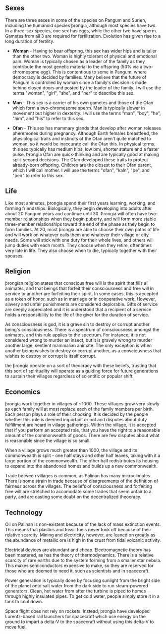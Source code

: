 ## Sexes

There are three sexes in some of the species on Pangum and Surien, including the humanoid species þrongia, although most species have two. In a three-sex species, one sex has eggs, while the other two have sperm. Gametes from all 3 are required for fertilization. Evolution has given rise to a long duration of fertility.

- **Woman** - Having to bear offspring, this sex has wider hips and is taller than the other two. Woman is highly tolerant of physical and emotional pain. Woman is typically chosen as a leader of the family as they contribute the most genetic material to the offspring (50% via a two-chromesome egg). This is contentious to some in Pangum, where democracy is decided by families. Many believe that the future of Pangum is controlled by woman since a family's decision is made behind closed doors and posted by the leader of the family. I will use the terms "woman", "girl", "she", and "her" to describe this sex.

- **Man** - This sex is a carrier of his own gametes and those of the Ofan which form a two-chromesome sperm. Man is typically slower in movement but higher in dexterity. I will use the terms "man", "boy", "he", "him", and "his" to refer to this sex.

- **Ofan** - This sex has mammary glands that develop after woman releases pheremones during pregnancy. Although Earth females breastfeed, the physiological traits and instincts of the Ofan aren't quite matched to woman, so it would be inaccurate call the Ofan this. In physical terms, this sex typically has medium hips, low bmi, shorter stature and a faster pulse. Þrongia Ofan are quick-thinking and are typically good at making split-second decisions. The Ofan developed these traits to protect already-born offspring. Children are the closest to their Ofan parent, which I will call mother. I will use the terms "ofan", "kaln", "þe", and "þeir" to refer to this sex.



## Life

Like most animates, þrongia spend their first years learning, working, and forming friendships. Biologically, they begin developing into adults after about 20 Pangum years and continue until 30. Þrongia will often have two-member relationships when they begin puberty, and will form more stable three-member relationships toward the end of the phase as they begin to form families. At 20, most þrongia are able to choose their own paths of life and will work on whatever calls them and whatever their village or city needs. Some will stick with one duty for their whole lives, and others will jump duties with each month. They choose when they retire, oftentimes very late in life. They also choose when to die, typically together with their spouses.



## Religion

þrongian religion states that conscious free will is the spirit that fills all animates, and that beings that forfeit their consciousness and free will in service to another are forfeiting their spirit. In some cases, this is accepted as a token of honor, such as in marriage or in cooperative work. However, slavery and unfair punishments are considered deplorable. Gifts of service are deeply appreciated and it is understood that a recipient of a service holds a responsibility to the life of the giver for the duration of service.

As consciousness is god, it is a grave sin to destroy or corrupt another being's consciousness. There is a spectrum of consciousness amongst the animates, and this rule applies to the spectrum. For instance, it is not considered wrong to murder an insect, but it is gravely wrong to murder another large, sentient mammalian animate. The only exception is when another being wishes to destroy or corrupt another, as a consciousness that wishes to destroy or corrupt is itself corrupt.

the þrongia operate on a sort of theocracy with these beliefs, trusting that this sort of spirituality will operate as a guiding force for future generations to sustain their villages regardless of scientific or popular shift.



## Economics

þrongia work together in villages of ~1000. These villages grow very slowly as each family will at most replace each of the family members per birth. Each person plays a role of their choosing. It is decided by the people whether this role is deemed important or not and disputes about duty fulfillment are heard in village gatherings. Within the village, it is accepted that if you perform an accepted role, that you have the right to a reasonable amount of the commonwealth of goods. There are few disputes about what is reasonable since the village is so small.

When a village grows much greater than 1000, the village and its commonwealth is split - one half stays and other half leaves, taking with it a large portion of the commonwealth. The other half redistributes its housing to expand into the abandoned homes and builds up a new commonwealth.

Trade between villages is common, as Palinan has many microclimates. There is some strain in trade because of disagreements of the definition of fairness across the villages. The beliefs of consciousness and forfeiting free will are stretched to accomodate some trades that seem unfair to a party, and are casting some doubt on the decentralized theocracy.



## Technology

Oil on Palinan is non-existent because of the lack of mass extinction events. This means that plastics and fossil fuels never took off because of their relative scarcity. Mining and electricity, however, are leaned on greatly as the abundance of metallic ore is high in the crust from tidal volcanic activity.

Electrical devices are abundant and cheap. Electromagnetic theory has been mastered, as has the theory of thermodynamics. There is a relative scarcity of rare earths due to the system forming from a smaller star nebula. This makes semiconductors expensive to make, so they are reserved for those who are deemed to need it, such as scientists and in spacecraft.

Power generation is typically done by focusing sunlight from the bright side of the planet onto salt water from the dark side to run steam-powered generators. Clean, hot water from after the turbine is piped to homes through highly insulated pipes. To get cold water, people simply store it in a tank to cool down.

Space flight does not rely on rockets. Instead, þrongia have developed Lorentz-based rail launchers for spacecraft which use energy on the ground to impart a delta-V to the spacecraft without using this delta-V to move fuel.
